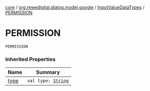 [core](../../index.md) / [org.rewedigital.dialog.model.google](../index.md) / [InputValueDataTypes](index.md) / [PERMISSION](./-p-e-r-m-i-s-s-i-o-n.md)

# PERMISSION

`PERMISSION`

### Inherited Properties

| Name | Summary |
|---|---|
| [type](type.md) | `val type: `[`String`](https://kotlinlang.org/api/latest/jvm/stdlib/kotlin/-string/index.html) |
